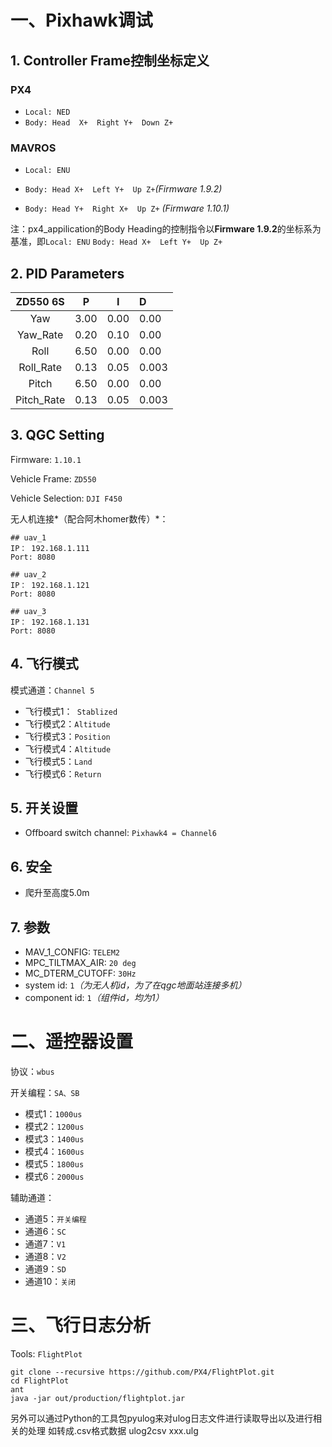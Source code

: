 # 一、Pixhawk调试

## 1. Controller Frame控制坐标定义

### PX4

* `Local: NED`
* `Body: Head  X+  Right Y+  Down Z+`

### MAVROS

* `Local: ENU`

* `Body: Head X+  Left Y+  Up Z+`*(Firmware 1.9.2)*

* `Body: Head Y+  Right X+  Up Z+` *(Firmware 1.10.1)*

注：px4_appilication的Body Heading的控制指令以**Firmware 1.9.2**的坐标系为基准，即`Local: ENU` `Body: Head X+  Left Y+  Up Z+`

## 2. PID Parameters

|  ZD550 6S  | P    | I    | D     |
| :--------: | ---- | ---- | :---- |
|    Yaw     | 3.00 | 0.00 | 0.00  |
|  Yaw_Rate  | 0.20 | 0.10 | 0.00  |
|    Roll    | 6.50 | 0.00 | 0.00  |
| Roll_Rate  | 0.13 | 0.05 | 0.003 |
|   Pitch    | 6.50 | 0.00 | 0.00  |
| Pitch_Rate | 0.13 | 0.05 | 0.003 |

## 3. QGC Setting

Firmware: `1.10.1`

Vehicle Frame: `ZD550`

Vehicle Selection: `DJI F450`

无人机连接*（配合阿木homer数传）*：

```
## uav_1
IP： 192.168.1.111
Port: 8080
```

```
## uav_2
IP： 192.168.1.121
Port: 8080
```

```
## uav_3
IP： 192.168.1.131
Port: 8080
```

## 4. 飞行模式

模式通道：`Channel 5`

* 飞行模式1：` Stablized`
* 飞行模式2：`Altitude`
* 飞行模式3：`Position`
* 飞行模式4：`Altitude`
* 飞行模式5：`Land`
* 飞行模式6：`Return`

## 5. 开关设置

* Offboard switch channel: `Pixhawk4 = Channel6`

## 6. 安全

* 爬升至高度5.0m

## 7. 参数

* MAV_1_CONFIG: `TELEM2`
* MPC_TILTMAX_AIR: `20 deg`
* MC_DTERM_CUTOFF: `30Hz`
* system id: `1`*（为无人机id，为了在qgc地面站连接多机）*
* component id: `1`*（组件id，均为1）*

# 二、遥控器设置

协议：`wbus`

开关编程：`SA、SB`

* 模式1：`1000us`
* 模式2：`1200us`
* 模式3：`1400us`
* 模式4：`1600us`
* 模式5：`1800us`
* 模式6：`2000us`

辅助通道：

* 通道5：`开关编程`
* 通道6：`SC`
* 通道7：`V1`
* 通道8：`V2`
* 通道9：`SD`
* 通道10：`关闭`

# 三、飞行日志分析

Tools: `FlightPlot`

```
git clone --recursive https://github.com/PX4/FlightPlot.git
cd FlightPlot
ant
java -jar out/production/flightplot.jar
```
另外可以通过Python的工具包pyulog来对ulog日志文件进行读取导出以及进行相关的处理
如转成.csv格式数据
ulog2csv xxx.ulg